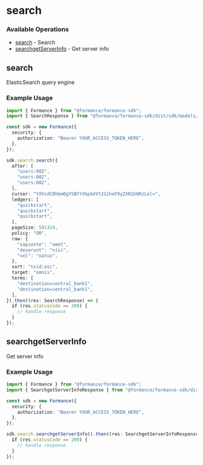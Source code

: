 # search

### Available Operations

* [search](#search) - Search
* [searchgetServerInfo](#searchgetserverinfo) - Get server info

## search

ElasticSearch query engine

### Example Usage

```typescript
import { Formance } from "@formance/formance-sdk";
import { SearchResponse } from "@formance/formance-sdk/dist/sdk/models/operations";

const sdk = new Formance({
  security: {
    authorization: "Bearer YOUR_ACCESS_TOKEN_HERE",
  },
});

sdk.search.search({
  after: [
    "users:002",
    "users:002",
    "users:002",
  ],
  cursor: "YXVsdCBhbmQgYSBtYXhpbXVtIG1heF9yZXN1bHRzLol=",
  ledgers: [
    "quickstart",
    "quickstart",
    "quickstart",
  ],
  pageSize: 501324,
  policy: "OR",
  raw: {
    "sapiente": "amet",
    "deserunt": "nisi",
    "vel": "natus",
  },
  sort: "txid:asc",
  target: "omnis",
  terms: [
    "destination=central_bank1",
    "destination=central_bank1",
  ],
}).then((res: SearchResponse) => {
  if (res.statusCode == 200) {
    // handle response
  }
});
```

## searchgetServerInfo

Get server info

### Example Usage

```typescript
import { Formance } from "@formance/formance-sdk";
import { SearchgetServerInfoResponse } from "@formance/formance-sdk/dist/sdk/models/operations";

const sdk = new Formance({
  security: {
    authorization: "Bearer YOUR_ACCESS_TOKEN_HERE",
  },
});

sdk.search.searchgetServerInfo().then((res: SearchgetServerInfoResponse) => {
  if (res.statusCode == 200) {
    // handle response
  }
});
```

